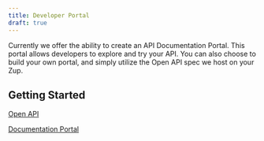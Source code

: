 ```yaml
---
title: Developer Portal
draft: true
---
```


Currently we offer the ability to create an API Documentation Portal. This
portal allows developers to explore and try your API. You can also choose to
build your own portal, and simply utilize the Open API spec we host on your Zup.

## Getting Started

[Open API](/docs/developer-portal/open-api)

[Documentation Portal](/docs/developer-portal/doc-portal)
